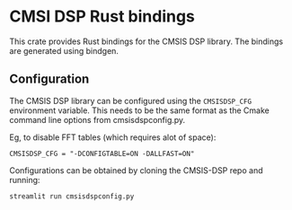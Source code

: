 # CMSI DSP Rust bindings

This crate provides Rust bindings for the CMSIS DSP library. The bindings are generated using bindgen.

## Configuration

The CMSIS DSP library can be configured using the `CMSISDSP_CFG` environment variable. 
This needs to be the same format as the Cmake command line options from cmsisdspconfig.py.

Eg, to disable FFT tables (which requires alot of space):

    CMSISDSP_CFG = "-DCONFIGTABLE=ON -DALLFAST=ON"

Configurations can be obtained by cloning the CMSIS-DSP repo and running:

    streamlit run cmsisdspconfig.py
